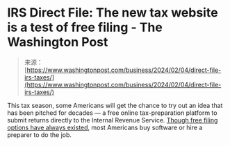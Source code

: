 <!--yml
category: 未分类
date: 2024-05-27 14:37:48
-->

# IRS Direct File: The new tax website is a test of free filing - The Washington Post

> 来源：[https://www.washingtonpost.com/business/2024/02/04/direct-file-irs-taxes/](https://www.washingtonpost.com/business/2024/02/04/direct-file-irs-taxes/)

This tax season, some Americans will get the chance to try out an idea that has been pitched for decades — a free online tax-preparation platform to submit returns directly to the Internal Revenue Service. [Though free filing options have always existed](https://www.washingtonpost.com/business/2024/01/19/file-your-taxes-for-free/?itid=lk_inline_manual_2), most Americans buy software or hire a preparer to do the job.